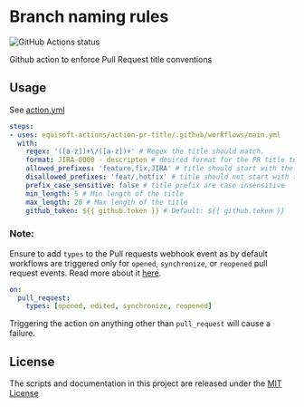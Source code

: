 # Branch naming rules
<img alt="GitHub Actions status" src="https://github.com/deepakputhraya/action-pr-title/workflows/main/badge.svg">

Github action to enforce Pull Request title conventions

## Usage

See [action.yml](./action.yml)

```yaml
steps:
- uses: equisoft-actions/action-pr-title/.github/workflows/main.yml
  with:
    regex: '([a-z])+\/([a-z])+' # Regex the title should match.
    format: JIRA-0000 - descripton # desired format for the PR title to log when the regex is not respected
    allowed_prefixes: 'feature,fix,JIRA' # title should start with the given prefix
    disallowed_prefixes: 'feat/,hotfix' # title should not start with the given prefix
    prefix_case_sensitive: false # title prefix are case insensitive
    min_length: 5 # Min length of the title
    max_length: 20 # Max length of the title
    github_token: ${{ github.token }} # Default: ${{ github.token }}
```

### Note:
Ensure to add `types` to the Pull requests webhook event as by default workflows are triggered only 
for `opened`, `synchronize`, or `reopened` pull request events. Read more about 
it [here](https://docs.github.com/en/free-pro-team@latest/actions/reference/events-that-trigger-workflows#pull_request). 
```yaml
on:
  pull_request:
    types: [opened, edited, synchronize, reopened]
```

Triggering the action on anything other than `pull_request` will cause a failure.

## License
The scripts and documentation in this project are released under the [MIT License](./LICENSE)
